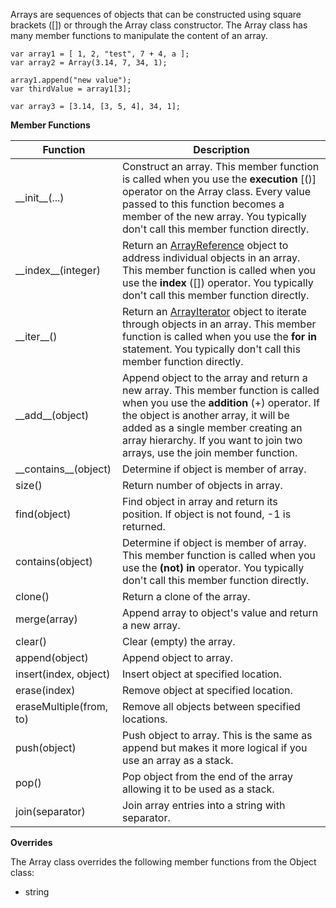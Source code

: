 Arrays are sequences of objects that can be constructed using square
brackets ([]) or through the Array class constructor. The Array class has
many member functions to manipulate the content of an array.

    var array1 = [ 1, 2, "test", 7 + 4, a ];
    var array2 = Array(3.14, 7, 34, 1);

	array1.append("new value");
	var thirdValue = array1[3];

	var array3 = [3.14, [3, 5, 4], 34, 1];

**Member Functions**

| Function | Description |
| ------ | ----------- |
| \_\_init__(...) | Construct an array. This member function is called when you use the **execution** [()] operator on the Array class. Every value passed to this function becomes a member of the new array. You typically don't call this member function directly. |
| \_\_index__(integer) | Return an [ArrayReference](ArrayReference.md) object to address individual objects in an array. This member function is called when you use the **index** ([]) operator. You typically don't call this member function directly. |
| \_\_iter__() | Return an [ArrayIterator](ArrayIterator.md) object to iterate through objects in an array. This member function is called when you use the **for in** statement. You typically don't call this member function directly. |
| \_\_add__(object) | Append object to the array and return a new array. This member function is called when you use the **addition** (+) operator. If the object is another array, it will be added as a single member creating an array hierarchy. If you want to join two arrays, use the join member function. |
| \_\_contains__(object) | Determine if object is member of array. |
| size() | Return number of objects in array. |
| find(object) | Find object in array and return its position. If object is not found, -1 is returned. |
| contains(object) | Determine if object is member of array. This member function is called when you use the **(not) in** operator. You typically don't call this member function directly. |
| clone() | Return a clone of the array. |
| merge(array) | Append array to object's value and return a new array. |
| clear() | Clear (empty) the array. |
| append(object) | Append object to array. |
| insert(index, object) | Insert object at specified location. |
| erase(index) | Remove object at specified location. |
| eraseMultiple(from, to) | Remove all objects between specified locations. |
| push(object) | Push object to array. This is the same as append but makes it more logical if you use an array as a stack. |
| pop() | Pop object from the end of the array allowing it to be used as a stack. |
| join(separator) |  Join array entries into a string with separator. |

**Overrides**

The Array class overrides the following member functions from the Object class:

* string
